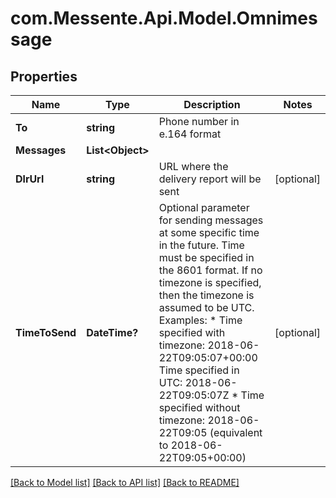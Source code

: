 # com.Messente.Api.Model.Omnimessage
## Properties

Name | Type | Description | Notes
------------ | ------------- | ------------- | -------------
**To** | **string** | Phone number in e.164 format | 
**Messages** | **List&lt;Object&gt;** |  | 
**DlrUrl** | **string** | URL where the delivery report will be sent | [optional] 
**TimeToSend** | **DateTime?** | Optional parameter for sending messages at some specific time in the future.   Time must be specified in the 8601 format.   If no timezone is specified, then the timezone is assumed to be UTC.    Examples:    * Time specified with timezone: 2018-06-22T09:05:07+00:00 Time specified in UTC: 2018-06-22T09:05:07Z   * Time specified without timezone: 2018-06-22T09:05 (equivalent to 2018-06-22T09:05+00:00) | [optional] 

[[Back to Model list]](../README.md#documentation-for-models) [[Back to API list]](../README.md#documentation-for-api-endpoints) [[Back to README]](../README.md)

